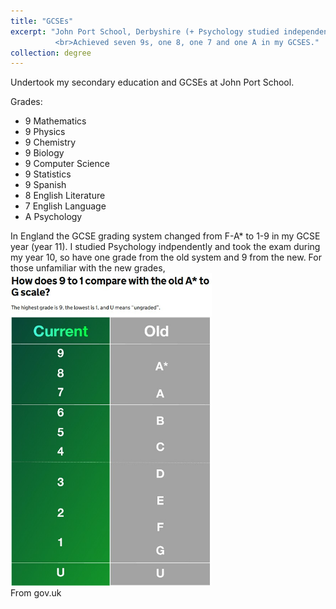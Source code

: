 ```yaml
---
title: "GCSEs"
excerpt: "John Port School, Derbyshire (+ Psychology studied independently)
          <br>Achieved seven 9s, one 8, one 7 and one A in my GCSES."
collection: degree
---
```


Undertook my secondary education and GCSEs at John Port School.  

Grades:
 - 9 Mathematics
 - 9 Physics
 - 9 Chemistry
 - 9 Biology
 - 9 Computer Science
 - 9 Statistics
 - 9 Spanish
 - 8 English Literature
 - 7 English Language
 - A Psychology

In England the GCSE grading system changed from F-A* to 1-9 in my GCSE year (year 11). I studied Psychology indpendently and took the exam during my year 10, so have one grade from the old system and 9 from the new. For those unfamiliar with the new grades, 
<img src="/images/gcse_scale.jpg" height="500">
<br>From gov.uk
